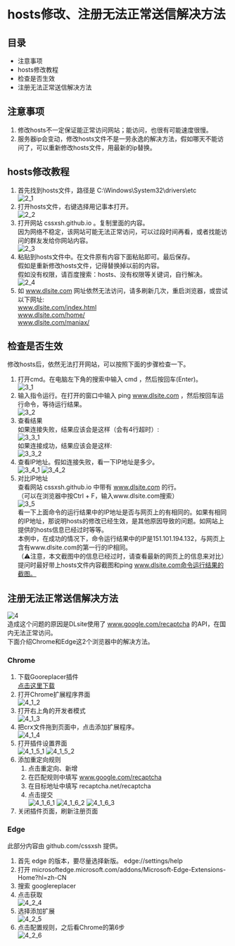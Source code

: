 # hosts修改、注册无法正常送信解决方法

## 目录
+ 注意事项
+ hosts修改教程
+ 检查是否生效
+ 注册无法正常送信解决方法

## 注意事项
1.	修改hosts不一定保证能正常访问网站；能访问，也很有可能速度很慢。
2.	服务器ip会变动，修改hosts文件不是一劳永逸的解决方法，假如哪天不能访问了，可以重新修改hosts文件，用最新的ip替换。

## hosts修改教程
1.	首先找到hosts文件，路径是 C:\Windows\System32\drivers\etc  
![2_1](images/2_1.png)
2.	打开hosts文件，右键选择用记事本打开。  
![2_2](images/2_2.png)
3.	打开网站 cssxsh.github.io 。复制里面的内容。  
    因为网络不稳定，该网站可能无法正常访问，可以过段时间再看，或者找能访问的群友发给你网站内容。  
![2_3](images/2_3.png)
4.	粘贴到hosts文件中。在文件原有内容下面粘贴即可。最后保存。  
假如是重新修改hosts文件，记得替换掉以前的内容。  
假如没有权限，请百度搜索：hosts、没有权限等关键词，自行解决。  
![2_4](images/2_4.png)
5.	如 www.dlsite.com 网址依然无法访问，请多刷新几次，重启浏览器，或尝试以下网址:  
www.dlsite.com/index.html  
www.dlsite.com/home/  
www.dlsite.com/maniax/  

## 检查是否生效
修改hosts后，依然无法打开网站，可以按照下面的步骤检查一下。
1.	打开cmd。在电脑左下角的搜索中输入 cmd ，然后按回车(Enter)。  
![3_1](images/3_1.png)
2.	输入指令运行。在打开的窗口中输入 ping www.dlsite.com ，然后按回车运行命令，等待运行结果。  
![3_2](images/3_2.png)
3.	查看结果  
如果连接失败，结果应该会是这样（会有4行超时）:  
![3_3_1](images/3_3_1.png)  
如果连接成功，结果应该会是这样:  
![3_3_2](images/3_3_2.png)
4.	查看IP地址。假如连接失败，看一下IP地址是多少。  
![3_4_1](images/3_4_1.png)
![3_4_2](images/3_4_2.png)
5.	对比IP地址  
查看网站 cssxsh.github.io 中带有 www.dlsite.com 的行。  
（可以在浏览器中按Ctrl + F，输入www.dlsite.com搜索）  
![3_5](images/3_5.png)  
看一下上面命令的运行结果中的IP地址是否与网页上的有相同的。如果有相同的IP地址，那说明hosts的修改已经生效，是其他原因导致的问题。如网站上提供的hosts信息已经过时等等。  
本例中，在成功的情况下，命令运行结果中的IP是151.101.194.132，与网页上含有www.dlsite.com的第一行的IP相同。  
（⚠注意，本文截图中的信息已经过时，请查看最新的网页上的信息来对比）  
提问时最好带上hosts文件内容截图和ping www.dlsite.com命令运行结果的截图。  

## 注册无法正常送信解决方法
![4](images/4.png)  
造成这个问题的原因是DLsite使用了 www.google.com/recaptcha 的API，在国内无法正常访问。  
下面介绍Chrome和Edge这2个浏览器中的解决方法。
### Chrome
1.	下载Gooreplacer插件  
[点击这里下载](https://github.com/Shi-Iho/DLsite_hosts_guide/raw/master/crx/Gooreplacer_3.12.1.crx)
2.	打开Chrome扩展程序界面  
![4_1_2](images/4_1_2.png)  
3.	打开右上角的开发者模式  
![4_1_3](images/4_1_3.png)  
4.	把crx文件拖到页面中，点击添加扩展程序。  
![4_1_4](images/4_1_4.png) 
5.	打开插件设置界面  
![4_1_5_1](images/4_1_5_1.png)
![4_1_5_2](images/4_1_5_2.png) 
6.	添加重定向规则  
    1. 点击重定向、新增
    2. 在匹配规则中填写 www.google.com/recaptcha
    3. 在目标地址中填写 recaptcha.net/recaptcha
    4. 点击提交  
![4_1_6_1](images/4_1_6_1.png)
![4_1_6_2](images/4_1_6_2.png)
![4_1_6_3](images/4_1_6_3.png)
7. 关闭插件页面，刷新注册页面  

### Edge
此部分内容由 github.com/cssxsh 提供。  
1.	首先 edge 的版本，要尽量选择新版。 edge://settings/help
2.	打开 microsoftedge.microsoft.com/addons/Microsoft-Edge-Extensions-Home?hl=zh-CN
3.	搜索 googlereplacer
4.	点击获取  
![4_2_4](images/4_2_4.png)
1. 选择添加扩展  
![4_2_5](images/4_2_5.png)
6. 点击配置规则，之后看Chrome的第6步  
![4_2_6](images/4_2_6.png)